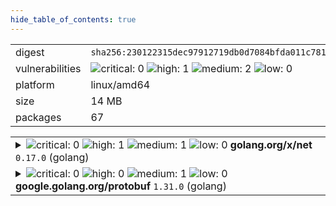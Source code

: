```yaml
---
hide_table_of_contents: true
---
```


<table>
<tr><td>digest</td><td><code>sha256:230122315dec97912719db0d7084bfda011c7817bb8b906e8b3eae4dab63bda1</code></td><tr><tr><td>vulnerabilities</td><td><img alt="critical: 0" src="https://img.shields.io/badge/critical-0-lightgrey"/> <img alt="high: 1" src="https://img.shields.io/badge/high-1-e25d68"/> <img alt="medium: 2" src="https://img.shields.io/badge/medium-2-fbb552"/> <img alt="low: 0" src="https://img.shields.io/badge/low-0-lightgrey"/> <!-- unspecified: 0 --></td></tr>
<tr><td>platform</td><td>linux/amd64</td></tr>
<tr><td>size</td><td>14 MB</td></tr>
<tr><td>packages</td><td>67</td></tr>
</table>
</details></table>
</details>

<table>
<tr><td valign="top">
<details><summary><img alt="critical: 0" src="https://img.shields.io/badge/C-0-lightgrey"/> <img alt="high: 1" src="https://img.shields.io/badge/H-1-e25d68"/> <img alt="medium: 1" src="https://img.shields.io/badge/M-1-fbb552"/> <img alt="low: 0" src="https://img.shields.io/badge/L-0-lightgrey"/> <!-- unspecified: 0 --><strong>golang.org/x/net</strong> <code>0.17.0</code> (golang)</summary>

<small><code>pkg:golang/golang.org/x/net@0.17.0</code></small><br/>
<a href="https://scout.docker.com/v/CVE-2024-45338?s=github&n=net&ns=golang.org%2Fx&t=golang&vr=%3C0.33.0"><img alt="high 8.7: CVE--2024--45338" src="https://img.shields.io/badge/CVE--2024--45338-lightgrey?label=high%208.7&labelColor=e25d68"/></a> <i>Allocation of Resources Without Limits or Throttling</i>

<table>
<tr><td>Affected range</td><td><code>&lt;0.33.0</code></td></tr>
<tr><td>Fixed version</td><td><code>0.33.0</code></td></tr>
<tr><td>CVSS Score</td><td><code>8.7</code></td></tr>
<tr><td>CVSS Vector</td><td><code>CVSS:4.0/AV:N/AC:L/AT:N/PR:N/UI:N/VC:N/VI:N/VA:H/SC:N/SI:N/SA:N</code></td></tr>
<tr><td>EPSS Score</td><td><code>0.045%</code></td></tr>
<tr><td>EPSS Percentile</td><td><code>18th percentile</code></td></tr>
</table>

<details><summary>Description</summary>
<blockquote>

An attacker can craft an input to the Parse functions that would be processed non-linearly with respect to its length, resulting in extremely slow parsing. This could cause a denial of service.

</blockquote>
</details>

<a href="https://scout.docker.com/v/CVE-2023-45288?s=github&n=net&ns=golang.org%2Fx&t=golang&vr=%3C0.23.0"><img alt="medium 5.3: CVE--2023--45288" src="https://img.shields.io/badge/CVE--2023--45288-lightgrey?label=medium%205.3&labelColor=fbb552"/></a> <i>Uncontrolled Resource Consumption</i>

<table>
<tr><td>Affected range</td><td><code>&lt;0.23.0</code></td></tr>
<tr><td>Fixed version</td><td><code>0.23.0</code></td></tr>
<tr><td>CVSS Score</td><td><code>5.3</code></td></tr>
<tr><td>CVSS Vector</td><td><code>CVSS:3.1/AV:N/AC:L/PR:N/UI:N/S:U/C:N/I:N/A:L</code></td></tr>
<tr><td>EPSS Score</td><td><code>0.044%</code></td></tr>
<tr><td>EPSS Percentile</td><td><code>15th percentile</code></td></tr>
</table>

<details><summary>Description</summary>
<blockquote>

An attacker may cause an HTTP/2 endpoint to read arbitrary amounts of header data by sending an excessive number of CONTINUATION frames. Maintaining HPACK state requires parsing and processing all HEADERS and CONTINUATION frames on a connection. When a request's headers exceed MaxHeaderBytes, no memory is allocated to store the excess headers, but they are still parsed. This permits an attacker to cause an HTTP/2 endpoint to read arbitrary amounts of header data, all associated with a request which is going to be rejected. These headers can include Huffman-encoded data which is significantly more expensive for the receiver to decode than for an attacker to send. The fix sets a limit on the amount of excess header frames we will process before closing a connection.

</blockquote>
</details>
</details></td></tr>

<tr><td valign="top">
<details><summary><img alt="critical: 0" src="https://img.shields.io/badge/C-0-lightgrey"/> <img alt="high: 0" src="https://img.shields.io/badge/H-0-lightgrey"/> <img alt="medium: 1" src="https://img.shields.io/badge/M-1-fbb552"/> <img alt="low: 0" src="https://img.shields.io/badge/L-0-lightgrey"/> <!-- unspecified: 0 --><strong>google.golang.org/protobuf</strong> <code>1.31.0</code> (golang)</summary>

<small><code>pkg:golang/google.golang.org/protobuf@1.31.0</code></small><br/>
<a href="https://scout.docker.com/v/CVE-2024-24786?s=github&n=protobuf&ns=google.golang.org&t=golang&vr=%3C1.33.0"><img alt="medium 6.6: CVE--2024--24786" src="https://img.shields.io/badge/CVE--2024--24786-lightgrey?label=medium%206.6&labelColor=fbb552"/></a> <i>Loop with Unreachable Exit Condition ('Infinite Loop')</i>

<table>
<tr><td>Affected range</td><td><code>&lt;1.33.0</code></td></tr>
<tr><td>Fixed version</td><td><code>1.33.0</code></td></tr>
<tr><td>CVSS Score</td><td><code>6.6</code></td></tr>
<tr><td>CVSS Vector</td><td><code>CVSS:4.0/AV:N/AC:L/AT:N/PR:N/UI:N/VC:N/VI:N/VA:H/SC:N/SI:N/SA:N/E:U</code></td></tr>
<tr><td>EPSS Score</td><td><code>0.045%</code></td></tr>
<tr><td>EPSS Percentile</td><td><code>18th percentile</code></td></tr>
</table>

<details><summary>Description</summary>
<blockquote>

The protojson.Unmarshal function can enter an infinite loop when unmarshaling certain forms of invalid JSON. This condition can occur when unmarshaling into a message which contains a google.protobuf.Any value, or when the UnmarshalOptions.DiscardUnknown option is set.

</blockquote>
</details>
</details></td></tr>
</table>

